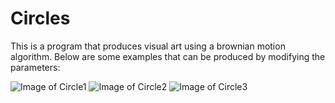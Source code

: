 # Circles

This is a program that produces visual art using a brownian motion algorithm. Below are some examples that can be produced by modifying the parameters:

![Image of Circle1](Images/Circle1.png)
![Image of Circle2](Images/Circle2.png)
![Image of Circle3](Images/Circle3.png)
